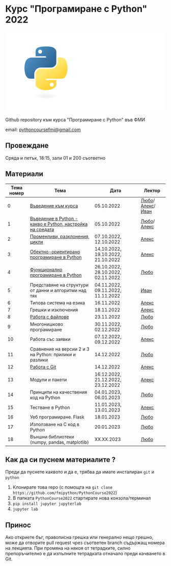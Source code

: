 # Курс "Програмиране с Python" 2022

![Logo](https://raw.githubusercontent.com/fmipython/PythonCourse2022/main/misc/logo.png)

Github repository към курса "Програмиране с Python" във ФМИ

email: pythoncoursefmi@gmail.com

## Провеждане
Сряда и петък, 18:15, зали 01 и 200 съответно

## Материали

| Тема номер | Тема                                                      | Дата       | Лектор     |
| ---------- | --------------------------------------------------------- | ---------- | ---------- |
| 0 | [Въведение към курса](https://github.com/fmipython/PythonCourse2022/blob/main/00%20-%20%D0%9F%D1%80%D0%BE%D0%B3%D1%80%D0%B0%D0%BC%D0%B8%D1%80%D0%B0%D0%BD%D0%B5%20%D1%81%20Python.pdf) | 05.10.2022 | [Любо](https://github.com/lyubolp)/[Алекс](https://github.com/yalishanda42)/[Иван](https://github.com/luchev) |
| 1          | [Въведение в Python - какво е Python, настройка на средата](https://github.com/fmipython/PythonCourse2022/blob/main/01%20-%20%D0%92%D1%8A%D0%B2%D0%B5%D0%B4%D0%B5%D0%BD%D0%B8%D0%B5%20%D0%B2%20Python.pdf) | 05.10.2022 | [Любо](https://github.com/lyubolp)/[Алекс](https://github.com/yalishanda42) |
| 2          | [Променливи, разклонения, цикли](https://github.com/fmipython/PythonCourse2022/tree/main/02%20-%20Variables%2C%20types%2C%20control%20flow) | 07.10.2022, 12.10.2022 | [Алекс](https://github.com/yalishanda42) |
| 3          | [Обектно-ориентирано програмиране в Python](https://github.com/fmipython/PythonCourse2022/tree/main/03%20-%20OOP)                           | 14.10.2022, 19.10.2022, 21.10.2022 | [Алекс](https://github.com/yalishanda42) |
| 4          | [Функционално програмиране в Python](https://github.com/fmipython/PythonCourse2022/tree/main/04%20-%20Functional%20Programming)             | 26.10.2022, 28.10.2022, 02.11.2022 | [Любо](https://github.com/lyubolp)  |
| 5          | Представяне на структури от данни и алгоритми над тях     | 04.11.2022, 09.11.2022, 11.11.2022 | [Иван](https://github.com/luchev)       |
| 6          | Типова система на езика                                   | 16.11.2022 | [Алекс](https://github.com/yalishanda42)      |
| 7          | Грешки и изключения                                       | 18.11.2022 | [Алекс](https://github.com/yalishanda42)      |
| 8          | [Работа с файлове](https://github.com/fmipython/PythonCourse2022/tree/main/08%20-%20Files) | 23.11.2022 | [Любо](https://github.com/lyubolp)       |
| 9          | Многонишково програмиране                                 | 30.11.2022, 02.12.2022 | [Любо](https://github.com/lyubolp)       |
| 10         | Работа със заявки                                         | 07.12.2022, 09.12.2022 | [Алекс](https://github.com/yalishanda42)      |
| 11         | Сравнение на версии 2 и 3 на Python: прилики и разлики    | 14.12.2022 | [Любо](https://github.com/lyubolp)       |
| 12         | [Работа с Git](https://github.com/fmipython/PythonCourse2022/tree/main/12%20-%20Git)                                              | 14.12.2022 | [Алекс](https://github.com/yalishanda42)      |
| 13         | Модули и пакети                                           | 16.12.2022, 21.12.2022, 23.12.2022 | [Алекс](https://github.com/yalishanda42)      |
| 14         | Принципи на качествения код на Python                     | 04.01.2023, 06.01.2023 | [Любо](https://github.com/lyubolp)       |
| 15         | Тестване в Python                                         | 11.01.2023, 13.01.2023 | [Алекс](https://github.com/yalishanda42)      |
| 16         | Уеб програмиране. Flask                                   | 18.01.2023 | [Любо](https://github.com/lyubolp)       |
| 17         | Използване на C код в Python                              | 20.01.2023 | [Любо](https://github.com/lyubolp)       |
| 18         | Външни библиотеки (numpy, pandas, matplotlib)             | XX.XX.2023 | [Любо](https://github.com/lyubolp)       |

## Как да си пуснем материалите ?

Преди да пуснете каквото и да е, трябва да имате инсталиран `git` и `python`

1. Клонирате това repo (с помощта на `git clone https://github.com/fmipython/PythonCourse2022`)
2. В папката `PythonCourse2022` стартирате нова конзола/терминал
3. `pip install jupyter jupyterlab`
4. `jupyter lab`

## Принос

Ако откриете бъг, правописна грешка или генерално нещо грешно, може да отворите pull request чрез съответен branch съдържащ номера на лекцията. При промяна на някоя от тетрадките, силно препоръчително е да изпълните тетрадката отначало преди качването в Git.
